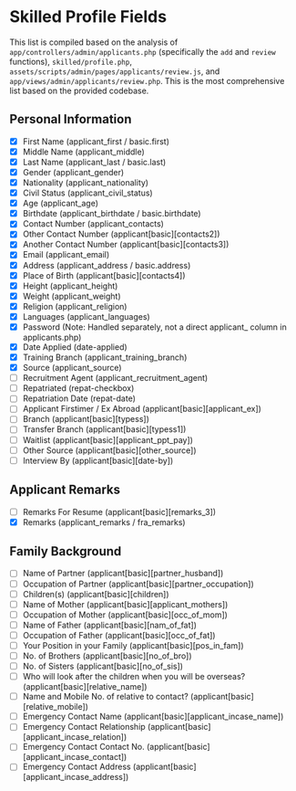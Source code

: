 # Skilled Profile Fields

This list is compiled based on the analysis of `app/controllers/admin/applicants.php` (specifically the `add` and `review` functions), `skilled/profile.php`, `assets/scripts/admin/pages/applicants/review.js`, and `app/views/admin/applicants/review.php`. This is the most comprehensive list based on the provided codebase.

## Personal Information
- [x] First Name (applicant_first / basic.first)
- [x] Middle Name (applicant_middle)
- [x] Last Name (applicant_last / basic.last)
- [x] Gender (applicant_gender)
- [x] Nationality (applicant_nationality)
- [x] Civil Status (applicant_civil_status)
- [x] Age (applicant_age)
- [x] Birthdate (applicant_birthdate / basic.birthdate)
- [x] Contact Number (applicant_contacts)
- [x] Other Contact Number (applicant[basic][contacts2])
- [x] Another Contact Number (applicant[basic][contacts3])
- [x] Email (applicant_email)
- [x] Address (applicant_address / basic.address)
- [x] Place of Birth (applicant[basic][contacts4])
- [x] Height (applicant_height)
- [x] Weight (applicant_weight)
- [x] Religion (applicant_religion)
- [x] Languages (applicant_languages)
- [x] Password (Note: Handled separately, not a direct applicant_ column in applicants.php)
- [x] Date Applied (date-applied)
- [x] Training Branch (applicant_training_branch)
- [x] Source (applicant_source)
- [ ] Recruitment Agent (applicant_recruitment_agent)
- [ ] Repatriated (repat-checkbox)
- [ ] Repatriation Date (repat-date)
- [ ] Applicant Firstimer / Ex Abroad (applicant[basic][applicant_ex])
- [ ] Branch (applicant[basic][typess])
- [ ] Transfer Branch (applicant[basic][typess1])
- [ ] Waitlist (applicant[basic][applicant_ppt_pay])
- [ ] Other Source (applicant[basic][other_source])
- [ ] Interview By (applicant[basic][date-by])

## Applicant Remarks
- [ ] Remarks For Resume (applicant[basic][remarks_3])
- [x] Remarks (applicant_remarks / fra_remarks)

## Family Background
- [ ] Name of Partner (applicant[basic][partner_husband])
- [ ] Occupation of Partner (applicant[basic][partner_occupation])
- [ ] Children(s) (applicant[basic][children])
- [ ] Name of Mother (applicant[basic][applicant_mothers])
- [ ] Occupation of Mother (applicant[basic][occ_of_mom])
- [ ] Name of Father (applicant[basic][nam_of_fat])
- [ ] Occupation of Father (applicant[basic][occ_of_fat])
- [ ] Your Position in your Family (applicant[basic][pos_in_fam])
- [ ] No. of Brothers (applicant[basic][no_of_bro])
- [ ] No. of Sisters (applicant[basic][no_of_sis])
- [ ] Who will look after the children when you will be overseas? (applicant[basic][relative_name])
- [ ] Name and Mobile No. of relative to contact? (applicant[basic][relative_mobile])
- [ ] Emergency Contact Name (applicant[basic][applicant_incase_name])
- [ ] Emergency Contact Relationship (applicant[basic][applicant_incase_relation])
- [ ] Emergency Contact Contact No. (applicant[basic][applicant_incase_contact])
- [ ] Emergency Contact Address (applicant[basic][applicant_incase_address])